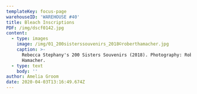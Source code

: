 ```yaml
---
templateKey: focus-page
warehouseID: 'WAREHOUSE #40'
title: Bleach Inscriptions
PDF: /img/dscf0142.jpg
content:
  - type: images
    image: /img/01_200sisterssouvenirs_2018©roberthamacher.jpg
    caption: >-
      Rebecca Stephany's 200 Sisters Souvenirs (2018). Photography: Robert
      Hamacher.
  - type: text
    body: ''
author: Amelia Groom
date: 2020-04-03T13:16:49.674Z
---
```

